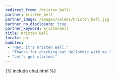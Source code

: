 ```yaml
---
redirect_from: /kristen_bell/
partner: kristen_bell
partner_image: /images/celebs/kristen_bell.jpg
partner_no_disclosure: true
partner_keyword: kristenbell
title: Kristen Bell
locale: en
bubbles:
 - "Hey, it's Kristen Bell."
 - "Thanks for checking out HelloVote with me."
 - "Let's get started."
---
```

{% include chat.html %}
